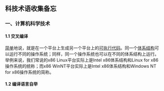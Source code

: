 ## 科技术语收集备忘

### 一、计算机科学技术

#### 1.1 交叉编译

[简单](https://baike.baidu.com/item/%E7%AE%80%E5%8D%95/3812625)地说，就是在一个平台上生成另一个平台上的[可执行代码](https://baike.baidu.com/item/%E5%8F%AF%E6%89%A7%E8%A1%8C%E4%BB%A3%E7%A0%81)。同一个[体系结构](https://baike.baidu.com/item/%E4%BD%93%E7%B3%BB%E7%BB%93%E6%9E%84)可以运行不同的操作系统；同样，同一个操作系统也可以在不同的体系结构上运行。举例来说，我们常说的x86 Linux平台实际上是Intel x86体系结构和Linux for x86操作系统的统称；而x86 WinNT平台实际上是Intel x86体系结构和Windows NT for x86操作系统的简称。

#### 1.2 编译语言自举



